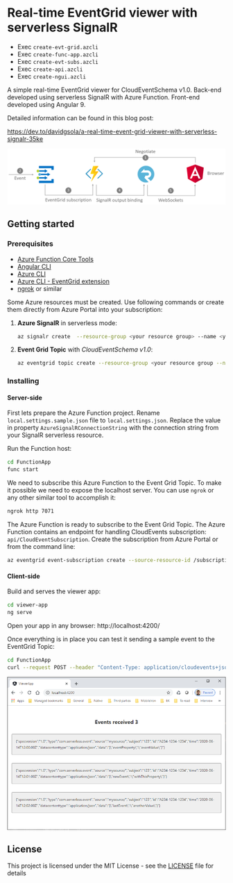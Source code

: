 # Real-time EventGrid viewer with serverless SignalR

- Exec `create-evt-grid.azcli`
- Exec `create-func-app.azcli`
- Exec `create-evt-subs.azcli`
- Exec `create-api.azcli`
- Exec `create-ngui.azcli`

A simple real-time EventGrid viewer for CloudEventSchema v1.0. Back-end developed using serverless SignalR with Azure Function. Front-end developed using Angular 9.

Detailed information can be found in this blog post:

https://dev.to/davidgsola/a-real-time-event-grid-viewer-with-serverless-signalr-35ke

![Architecture](./_images/architecture.PNG)

## Getting started

### Prerequisites

- [Azure Function Core Tools](https://docs.microsoft.com/en-us/azure/azure-functions/functions-run-local?tabs=windows%2Ccsharp%2Cbash)
- [Angular CLI](https://angular.io/cli)
- [Azure CLI](https://docs.microsoft.com/en-us/cli/azure/install-azure-cli?view=azure-cli-latest)
- [Azure CLI - EventGrid extension](https://github.com/Azure/azure-cli-extensions)
- [ngrok](https://ngrok.com/) or similar

Some Azure resources must be created. Use following commands or create them directly from Azure Portal into your subscription:

1. **Azure SignalR** in serverless mode:

   ```bash
   az signalr create  --resource-group <your resource group> --name <your resource name>--sku Free_F1 --service-mode Serverless --location northeurope
   ```

2. **Event Grid Topic** with _CloudEventSchema v1.0_:

   ```bash
   az eventgrid topic create --resource-group <your resource group --name  <your resource name> --location northeurope --input-schema cloudeventschemav1_0
   ```

### Installing

#### Server-side

First lets prepare the Azure Function project. Rename `local.settings.sample.json` file to `local.settings.json`. Replace the value in property `AzureSignalRConnectionString` with the connection string from your SignalR serverless resource.

Run the Function host:

```bash
cd FunctionApp
func start
```

We need to subscribe this Azure Function to the Event Grid Topic. To make it possible we need to expose the localhost server. You can use `ngrok` or any other similar tool to accomplish it:

```bash
ngrok http 7071
```

The Azure Function is ready to subscribe to the Event Grid Topic. The Azure Function contains an endpoint for handling CloudEvents subscription: `api/CloudEventSubscription`. Create the subscription from Azure Portal or from the command line:

```bash
az eventgrid event-subscription create --source-resource-id /subscriptions/<your subscription id>/resourceGroups/<your resource group>/providers/Microsoft.EventGrid/topics/<your topic> --name serverless-signalr-function --endpoint <your tunnel to 7071 port>/api/CloudEventSubscription --endpoint-type webhook --event-delivery-schema cloudeventschemav1_0
```

#### Client-side

Build and serves the viewer app:

```bash
cd viewer-app
ng serve
```

Open your app in any browser: http://localhost:4200/

Once everything is in place you can test it sending a sample event to the EventGrid Topic:

```bash
cd FunctionApp
curl --request POST --header "Content-Type: application/cloudevents+json; charset=utf-8" --header "aeg-sas-key: <your topic key>" --data @event.json <your topic url>
```

![Webapp](./_images/webapp.png)

## License

This project is licensed under the MIT License - see the [LICENSE](LICENSE) file for details
